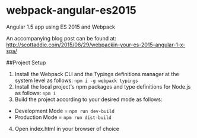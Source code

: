# webpack-angular-es2015
Angular 1.5 app using ES 2015 and Webpack

An accompanying blog post can be found at: http://scottaddie.com/2015/06/29/webpackin-your-es-2015-angular-1-x-spa/

##Project Setup
1. Install the Webpack CLI and the Typings definitions manager at the system level as follows:
  `npm i -g webpack typings`
2. Install the local project's npm packages and type definitions for Node.js as follows:
  `npm i`
3. Build the project according to your desired mode as follows:
  * Development Mode = `npm run dev-build`
  * Production Mode = `npm run dist-build`
4. Open index.html in your browser of choice
